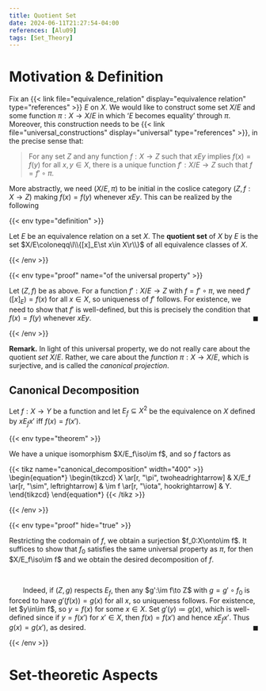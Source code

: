 ```yaml
---
title: Quotient Set
date: 2024-06-11T21:27:54-04:00
references: [Alu09]
tags: [Set_Theory]
---
```


# Motivation & Definition

Fix an {{< link file="equivalence_relation" display="equivalence relation" type="references" >}} $E$ on $X$. We would like to construct some set $X/E$ and some function $\pi:X\to X/E$ in which ‘$E$ becomes equality’ through $\pi$. Moreover, this construction needs to be {{< link file="universal_constructions" display="universal" type="references" >}}, in the precise sense that:

>For any set $Z$ and any function $f:X\to Z$ such that $xEy$ implies $f(x)=f(y)$ for all $x,y\in X$, there is a unique function $f':X/E\to Z$ such that $f=f'\circ\pi$.

More abstractly, we need $(X/E,\pi)$ to be initial in the coslice category $(Z,f:X\to Z)$ making $f(x)=f(y)$ whenever $xEy$. This can be realized by the following

{{< env type="definition" >}}

Let $E$ be an equivalence relation on a set $X$. The **quotient set** of $X$ by $E$ is the set $X/E\coloneqq\l\\{[x]_E\st x\in X\r\\}$ of all equivalence classes of $X$.

{{< /env >}}

{{< env type="proof" name="of the universal property" >}}

Let $(Z,f)$ be as above. For a function $f':X/E\to Z$ with $f=f'\circ\pi$, we need $f'([x]_E)=f(x)$ for all $x\in X$, so uniqueness of $f'$ follows. For existence, we need to show that $f'$ is well-defined, but this is precisely the condition that $f(x)=f(y)$ whenever $xEy$.<span style="float:right;">$\blacksquare$</span>

{{< /env >}}

<div class="space"></div>

**Remark.** In light of this universal property, we do not really care about the quotient *set* $X/E$. Rather, we care about the *function* $\pi:X\to X/E$, which is surjective, and is called the *canonical projection*.

<div class="space"></div>

## Canonical Decomposition

Let $f:X\to Y$ be a function and let $E_f\subseteq X^2$ be the equivalence on $X$ defined by $xE_fx'$ iff $f(x)=f(x')$.

{{< env type="theorem" >}}

We have a unique isomorphism $X/E_f\iso\im f$, and so $f$ factors as

{{< tikz name="canonical_decomposition" width="400" >}}
\begin{equation*}
    \begin{tikzcd}
        X \ar[r, "\pi", twoheadrightarrow] & X/E_f \ar[r, "\sim", leftrightarrow] & \im f \ar[r, "\iota", hookrightarrow] & Y.
    \end{tikzcd}
\end{equation*}
{{< /tikz >}}

{{< /env >}}

{{< env type="proof" hide="true" >}}

Restricting the codomain of $f$, we obtain a surjection $f_0:X\onto\im f$. It suffices to show that $f_0$ satisfies the same universal property as $\pi$, for then $X/E_f\iso\im f$ and we obtain the desired decomposition of $f$.

<br>

&emsp;&emsp;Indeed, if $(Z,g)$ respects $E_f$, then any $g':\im f\to Z$ with $g=g'\circ f_0$ is forced to have $g'(f(x))=g(x)$ for all $x$, so uniqueness follows. For existence, let $y\in\im f$, so $y=f(x)$ for some $x\in X$. Set $g'(y)\coloneqq g(x)$, which is well-defined since if $y=f(x')$ for $x'\in X$, then $f(x)=f(x')$ and hence $xE_fx'$. Thus $g(x)=g(x')$, as desired.<span style="float:right;">$\blacksquare$</span>

{{< /env >}}

# Set-theoretic Aspects
